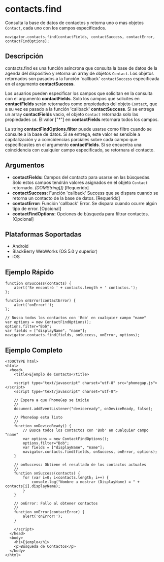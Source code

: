 contacts.find
=============

Consulta la base de datos de contactos y retorna uno o mas objetos `Contact`, cada uno con los campos especificados.

    navigator.contacts.find(contactFields, contactSuccess, contactError, contactFindOptions);

Descripción
-----------

contacts.find es una función asíncrona que consulta la base de datos de la agenda del dispositivo y retorna un array de objetos `Contact`. Los objetos retornados son pasados a la función 'callback' `contactSuccess` especificada en el argumento __contactSuccess__.

Los usuarios pueden especificar los campos que solicitan en la consulta con el argumento __contactFields__. Solo los campos que solicites en __contactFields__ serán retornados como propiedades del objeto `Contact`, que a su vez es pasado a la función 'callback'  __contactSuccess__. Si se entrega un array __contactFields__ vacio, el objeto `Contact` retornada solo las propiedades `id`. El valor ["*"] en __contactFields__ retornara todos los campos.

La string __contactFindOptions.filter__ puede usarse como filtro cuando se consulte a la base de datos. Si se entrega, este valor es sensible a capitalización y a coincidencias parciales sobre cada campo que especificastes en el argumento  __contactFields__. Si se encuentra una coincidencia con cualquier campo especificado, se retornara el contacto.

Argumentos
----------

- __contactFields:__ Campos del contacto para usarse en las búsquedas. Solo estos campos tendrán valores asignados en el objeto `Contact` retornado. _(DOMString[])_ [Requerido]
- __contactSuccess:__ Función 'callback' Success que se dispara cuando se retorna un contacto de la base de datos. [Requerido]
- __contactError:__ Función 'callback' Error. Se dispara cuando ocurre algún tipo de error. [Opcional]
- __contactFindOptions:__ Opciones de búsqueda para filtrar contactos. [Opcional]

Plataformas Soportadas
----------------------

- Android
- BlackBerry WebWorks (OS 5.0 y superior)
- iOS

Ejemplo Rápido
--------------

    function onSuccess(contacts) {
        alert('Se encontró ' + contacts.length + ' contactos.');
    };

    function onError(contactError) {
        alert('onError!');
    };

    // Busca todos los contactos con 'Bob' en cualquier campo "name"
    var options = new ContactFindOptions();
	options.filter="Bob"; 
	var fields = ["displayName", "name"];
    navigator.contacts.find(fields, onSuccess, onError, options);

Ejemplo Completo
----------------

    <!DOCTYPE html>
    <html>
      <head>
        <title>Ejemplo de Contacts</title>

        <script type="text/javascript" charset="utf-8" src="phonegap.js"></script>
        <script type="text/javascript" charset="utf-8">

        // Espera a que PhoneGap se inicie
        //
        document.addEventListener("deviceready", onDeviceReady, false);

        // PhoneGap esta listo
        //
        function onDeviceReady() {
		    // Busca todos los contactos con 'Bob' en cualquier campo "name"
		    var options = new ContactFindOptions();
			options.filter="Bob"; 
			var fields = ["displayName", "name"];
		    navigator.contacts.find(fields, onSuccess, onError, options);
        }
    
        // onSuccess: Obtiene el resultado de los contactos actuales
        //
        function onSuccess(contacts) {
			for (var i=0; i<contacts.length; i++) {
				console.log("Nombre a mostrar (DisplayName) = " + contacts[i].displayName);
			}
        }
    
        // onError: Fallo al obtener contactos
        //
        function onError(contactError) {
            alert('onError!');
        }

        </script>
      </head>
      <body>
        <h1>Ejemplo</h1>
        <p>Búsqueda de Contactos</p>
      </body>
    </html>
    

